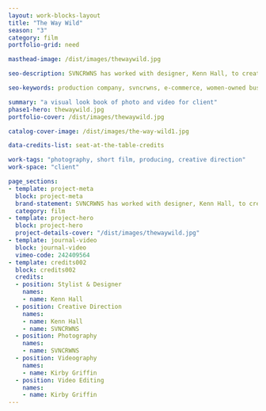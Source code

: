 ```yaml
---
layout: work-blocks-layout
title: "The Way Wild"
season: "3"
category: film
portfolio-grid: need

masthead-image: /dist/images/thewaywild.jpg

seo-description: SVNCRWNS has worked with designer, Kenn Hall, to create a lookbook and fashion film for new collection.

seo-keywords: production company, svncrwns, e-commerce, women-owned businesses, creative team, consulting, business operations, launch my brand, manage my brand, photography, videography, special projects

summary: "a visual look book of photo and video for client"
phase1-hero: thewaywild.jpg
portfolio-cover: /dist/images/thewaywild.jpg

catalog-cover-image: /dist/images/the-way-wild1.jpg

data-credits-list: seat-at-the-table-credits

work-tags: "photography, short film, producing, creative direction"
work-space: "client"

page_sections:
- template: project-meta
  block: project-meta
  brand-statement: SVNCRWNS has worked with designer, Kenn Hall, to create a lookbook and fashion film for new collection.
  category: film
- template: project-hero
  block: project-hero
  project-details-cover: "/dist/images/thewaywild.jpg"
- template: journal-video
  block: journal-video
  vimeo-code: 242409564
- template: credits002
  block: credits002
  credits:
  - position: Stylist & Designer
    names:
    - name: Kenn Hall
  - position: Creative Direction
    names:
    - name: Kenn Hall
    - name: SVNCRWNS
  - position: Photography
    names:
    - name: SVNCRWNS
  - position: Videography
    names:
    - name: Kirby Griffin
  - position: Video Editing
    names:
    - name: Kirby Griffin
---
```

